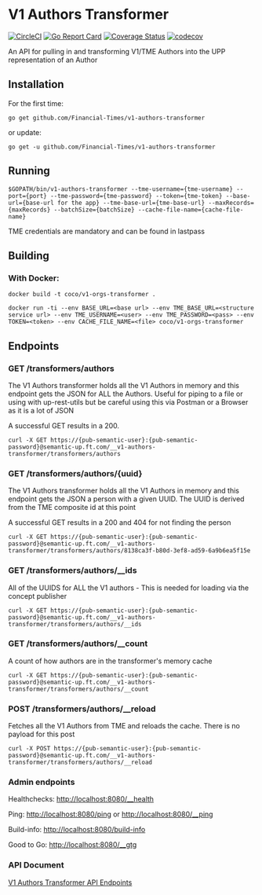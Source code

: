 # V1 Authors Transformer
[![CircleCI](https://circleci.com/gh/Financial-Times/v1-authors-transformer.svg?style=svg)](https://circleci.com/gh/Financial-Times/v1-authors-transformer) [![Go Report Card](https://goreportcard.com/badge/github.com/Financial-Times/v1-people-transformer)](https://goreportcard.com/report/github.com/Financial-Times/v1-authors-transformer) [![Coverage Status](https://coveralls.io/repos/github/Financial-Times/v1-authors-transformer/badge.svg?branch=master)](https://coveralls.io/github/Financial-Times/v1-authors-transformer?branch=master) [![codecov](https://codecov.io/gh/Financial-Times/v1-authors-transformer/branch/master/graph/badge.svg)](https://codecov.io/gh/Financial-Times/v1-authors-transformer)

An API for pulling in and transforming V1/TME Authors into the UPP representation of an Author 

## Installation

For the first time:

`go get github.com/Financial-Times/v1-authors-transformer`

or update:

`go get -u github.com/Financial-Times/v1-authors-transformer`

## Running

`$GOPATH/bin/v1-authors-transformer --tme-username={tme-username} --port={port} --tme-password={tme-password} --token={tme-token} --base-url={base-url for the app} --tme-base-url={tme-base-url} --maxRecords={maxRecords} --batchSize={batchSize} --cache-file-name={cache-file-name}`

TME credentials are mandatory and can be found in lastpass

## Building

### With Docker:

`docker build -t coco/v1-orgs-transformer .`

`docker run -ti --env BASE_URL=<base url> --env TME_BASE_URL=<structure service url> --env TME_USERNAME=<user> --env TME_PASSWORD=<pass> --env TOKEN=<token> --env CACHE_FILE_NAME=<file> coco/v1-orgs-transformer`

## Endpoints

### GET /transformers/authors
The V1 Authors transformer holds all the V1 Authors in memory and this endpoint gets the JSON for ALL the Authors. Useful for piping to a file  or using with up-rest-utils but be careful using this via Postman or a Browser as it is a lot of JSON

A successful GET results in a 200. 

`curl -X GET https://{pub-semantic-user}:{pub-semantic-password}@semantic-up.ft.com/__v1-authors-transformer/transformers/authors`

### GET /transformers/authors/{uuid}
The V1 Authors transformer holds all the V1 Authors in memory and this endpoint gets the JSON a person with a given UUID. The UUID is derived from the TME composite id at this point

A successful GET results in a 200 and 404 for not finding the person

`curl -X GET https://{pub-semantic-user}:{pub-semantic-password}@semantic-up.ft.com/__v1-authors-transformer/transformers/authors/8138ca3f-b80d-3ef8-ad59-6a9b6ea5f15e`

### GET /transformers/authors/__ids

All of the UUIDS for ALL the V1 authors - This is needed for loading via the concept publisher

`curl -X GET https://{pub-semantic-user}:{pub-semantic-password}@semantic-up.ft.com/__v1-authors-transformer/transformers/authors/__ids`

### GET /transformers/authors/__count
A count of how authors are in the transformer's memory cache

`curl -X GET https://{pub-semantic-user}:{pub-semantic-password}@semantic-up.ft.com/__v1-authors-transformer/transformers/authors/__count`


### POST /transformers/authors/__reload 

Fetches all the V1 Authors from TME and reloads the cache. There is no payload for this post

`curl -X POST https://{pub-semantic-user}:{pub-semantic-password}@semantic-up.ft.com/__v1-authors-transformer/transformers/authors/__reload`

### Admin endpoints
Healthchecks: [http://localhost:8080/__health](http://localhost:8080/__health)

Ping: [http://localhost:8080/ping](http://localhost:8080/ping) or [http://localhost:8080/__ping](http://localhost:8080/__ping)

Build-info: [http://localhost:8080/build-info](http://localhost:8080/build-info) 

Good to Go: [http://localhost:8080/__gtg](http://localhost:8080/__gtg) 

### API Document  
[V1 Authors Transformer API Endpoints](https://docs.google.com/document/d/1-Eyhs98a3J1zw5OHfFZ0uXzyFCywBKnvC3RmrBc29cU)
